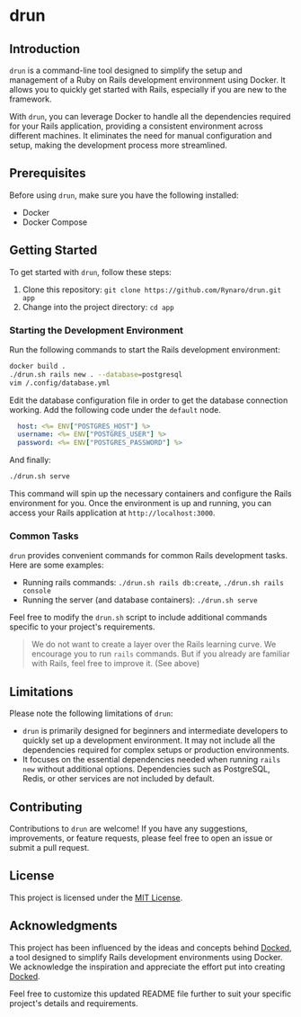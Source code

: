 # drun

## Introduction

`drun` is a command-line tool designed to simplify the setup and management of a Ruby on Rails development environment using Docker. It allows you to quickly get started with Rails, especially if you are new to the framework.

With `drun`, you can leverage Docker to handle all the dependencies required for your Rails application, providing a consistent environment across different machines. It eliminates the need for manual configuration and setup, making the development process more streamlined.

## Prerequisites

Before using `drun`, make sure you have the following installed:

- Docker
- Docker Compose

## Getting Started

To get started with `drun`, follow these steps:

1. Clone this repository: `git clone https://github.com/Rynaro/drun.git app`
2. Change into the project directory: `cd app`

### Starting the Development Environment

Run the following commands to start the Rails development environment:

```bash
docker build .
./drun.sh rails new . --database=postgresql
vim /.config/database.yml
```

Edit the database configuration file in order to get the database connection working. Add the following code under the `default` node.

```yaml
  host: <%= ENV["POSTGRES_HOST"] %>
  username: <%= ENV["POSTGRES_USER"] %>
  password: <%= ENV["POSTGRES_PASSWORD"] %>
```
And finally:

```bash
./drun.sh serve
```

This command will spin up the necessary containers and configure the Rails environment for you. Once the environment is up and running, you can access your Rails application at `http://localhost:3000`.

### Common Tasks

`drun` provides convenient commands for common Rails development tasks. Here are some examples:

- Running rails commands: `./drun.sh rails db:create`, `./drun.sh rails console`
- Running the server (and database containers): `./drun.sh serve`

Feel free to modify the `drun.sh` script to include additional commands specific to your project's requirements.

> We do not want to create a layer over the Rails learning curve. We encourage you to run `rails` commands. But if you already are familiar with Rails, feel free to improve it. (See above)

## Limitations

Please note the following limitations of `drun`:

- `drun` is primarily designed for beginners and intermediate developers to quickly set up a development environment. It may not include all the dependencies required for complex setups or production environments.
- It focuses on the essential dependencies needed when running `rails new` without additional options. Dependencies such as PostgreSQL, Redis, or other services are not included by default.

## Contributing

Contributions to `drun` are welcome! If you have any suggestions, improvements, or feature requests, please feel free to open an issue or submit a pull request.

## License

This project is licensed under the [MIT License](LICENSE).

## Acknowledgments

This project has been influenced by the ideas and concepts behind [Docked](https://github.com/rails/docked), a tool designed to simplify Rails development environments using Docker. We acknowledge the inspiration and appreciate the effort put into creating [Docked](https://github.com/rails/docked).

Feel free to customize this updated README file further to suit your specific project's details and requirements.

